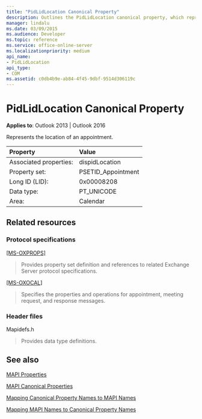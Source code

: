 ```yaml
---
title: "PidLidLocation Canonical Property"
description: Outlines the PidLidLocation canonical property, which represents the location of an appointment and applies to Outlook 2013 and Outlook 2016.
manager: lindalu
ms.date: 03/09/2015
ms.audience: Developer
ms.topic: reference
ms.service: office-online-server
ms.localizationpriority: medium
api_name:
- PidLidLocation
api_type:
- COM
ms.assetid: c0db4b9e-ab84-4f45-9dbf-9514d306119c
---
```


# PidLidLocation Canonical Property

  
  
**Applies to**: Outlook 2013 | Outlook 2016 
  
Represents the location of an appointment.
  
|Property|Value|
|:-----|:-----|
|Associated properties:  <br/> |dispidLocation  <br/> |
|Property set:  <br/> |PSETID_Appointment  <br/> |
|Long ID (LID):  <br/> |0x00008208  <br/> |
|Data type:  <br/> |PT_UNICODE  <br/> |
|Area:  <br/> |Calendar  <br/> |
   
## Related resources

### Protocol specifications

[[MS-OXPROPS]](https://msdn.microsoft.com/library/f6ab1613-aefe-447d-a49c-18217230b148%28Office.15%29.aspx)
  
> Provides property set definition and references to related Exchange Server protocol specifications.
    
[[MS-OXOCAL]](https://msdn.microsoft.com/library/09861fde-c8e4-4028-9346-e7c214cfdba1%28Office.15%29.aspx)
  
> Specifies the properties and operations for appointment, meeting request, and response messages.
    
### Header files

Mapidefs.h
  
> Provides data type definitions.
    
## See also



[MAPI Properties](mapi-properties.md)
  
[MAPI Canonical Properties](mapi-canonical-properties.md)
  
[Mapping Canonical Property Names to MAPI Names](mapping-canonical-property-names-to-mapi-names.md)
  
[Mapping MAPI Names to Canonical Property Names](mapping-mapi-names-to-canonical-property-names.md)

